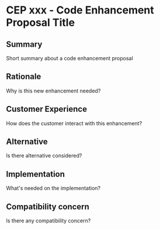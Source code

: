 # CEP xxx - Code Enhancement Proposal Title

## Summary
Short summary about a code enhancement proposal

## Rationale
Why is this new enhancement needed?

## Customer Experience
How does the customer interact with this enhancement?

## Alternative
Is there alternative considered?

## Implementation
What's needed on the implementation?

## Compatibility concern
Is there any compatibility concern?
